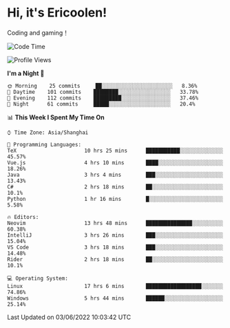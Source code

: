# Hi, it's Ericoolen!
Coding and gaming！

<!--START_SECTION:waka-->
![Code Time](http://img.shields.io/badge/Code%20Time-307%20hrs%2021%20mins-blue)

![Profile Views](http://img.shields.io/badge/Profile%20Views-10-blue)

**I'm a Night 🦉** 

```text
🌞 Morning    25 commits     ██░░░░░░░░░░░░░░░░░░░░░░░   8.36% 
🌆 Daytime    101 commits    ████████░░░░░░░░░░░░░░░░░   33.78% 
🌃 Evening    112 commits    █████████░░░░░░░░░░░░░░░░   37.46% 
🌙 Night      61 commits     █████░░░░░░░░░░░░░░░░░░░░   20.4%

```


📊 **This Week I Spent My Time On** 

```text
⌚︎ Time Zone: Asia/Shanghai

💬 Programming Languages: 
TeX                      10 hrs 25 mins      ███████████░░░░░░░░░░░░░░   45.57% 
Vue.js                   4 hrs 10 mins       ████░░░░░░░░░░░░░░░░░░░░░   18.26% 
Java                     3 hrs 4 mins        ███░░░░░░░░░░░░░░░░░░░░░░   13.43% 
C#                       2 hrs 18 mins       ██░░░░░░░░░░░░░░░░░░░░░░░   10.1% 
Python                   1 hr 16 mins        █░░░░░░░░░░░░░░░░░░░░░░░░   5.58%

🔥 Editors: 
Neovim                   13 hrs 48 mins      ███████████████░░░░░░░░░░   60.38% 
IntelliJ                 3 hrs 26 mins       ███░░░░░░░░░░░░░░░░░░░░░░   15.04% 
VS Code                  3 hrs 18 mins       ███░░░░░░░░░░░░░░░░░░░░░░   14.48% 
Rider                    2 hrs 18 mins       ██░░░░░░░░░░░░░░░░░░░░░░░   10.1%

💻 Operating System: 
Linux                    17 hrs 6 mins       ██████████████████░░░░░░░   74.86% 
Windows                  5 hrs 44 mins       ██████░░░░░░░░░░░░░░░░░░░   25.14%

```


 Last Updated on 03/06/2022 10:03:42 UTC
<!--END_SECTION:waka-->

